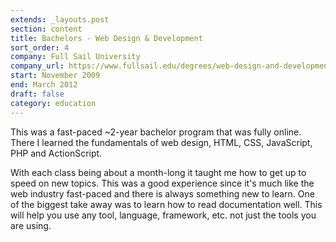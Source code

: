 ```yaml
---
extends: _layouts.post
section: content
title: Bachelors - Web Design & Development
sort_order: 4
company: Full Sail University
company_url: https://www.fullsail.edu/degrees/web-design-and-development-bachelor
start: November 2009
end: March 2012
draft: false
category: education
---
```

This was a fast-paced ~2-year bachelor program that was fully online. There I learned the fundamentals of web design, HTML, CSS, JavaScript, PHP and ActionScript.

With each class being about a month-long it taught me how to get up to speed on new topics. This was a good experience since it's much like the web industry fast-paced and there is always something new to learn. One of the biggest take away was to learn how to read documentation well. This will help you use any tool, language, framework, etc. not just the tools you are using.
